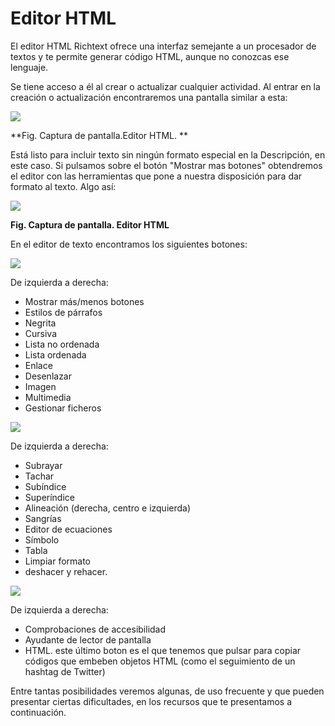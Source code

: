 
# Editor HTML

El editor HTML Richtext ofrece una interfaz semejante a un procesador de textos y te permite generar código HTML, aunque no conozcas ese lenguaje.

Se tiene acceso a él al crear o actualizar cualquier actividad. Al entrar en la creación o actualización encontraremos una pantalla similar a esta:

![](/assets/Selección_146.png)

**Fig. Captura de pantalla.Editor HTML. **

Está listo para incluir texto sin ningún formato especial en la Descripción, en este caso. Si pulsamos sobre el botón "Mostrar mas botones" obtendremos el editor con las herramientas que pone a nuestra disposición para dar formato al texto. Algo así:

![](/assets/Selección_147.png)

**Fig. Captura de pantalla. Editor HTML**

En el editor de texto encontramos los siguientes botones:

![](/assets/Selección_148.png)

De izquierda a derecha:

- Mostrar más/menos botones
- Estilos de párrafos
- Negrita
- Cursiva
- Lista no ordenada
- Lista ordenada
- Enlace
- Desenlazar
- Imagen
- Multimedia
- Gestionar ficheros

![](/assets/Selección_149.png)

De izquierda a derecha:

- Subrayar
- Tachar
- Subíndice
- Superíndice
- Alineación (derecha, centro e izquierda)
- Sangrías
- Editor de ecuaciones
- Símbolo
- Tabla
- Limpiar formato
- deshacer y rehacer.

![](/assets/Selección_150.png)

De izquierda a derecha:

- Comprobaciones de accesibilidad
- Ayudante de lector de pantalla
- HTML. este último boton es el que tenemos que pulsar para copiar códigos que embeben objetos HTML (como el seguimiento de un hashtag de Twitter)


Entre tantas posibilidades veremos algunas, de uso frecuente y que pueden presentar ciertas dificultades, en los recursos que te presentamos a continuación.
